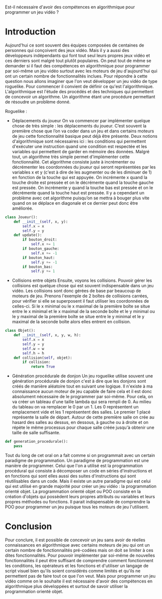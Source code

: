 Est-il nécessaire d'avoir des compétences en algorithmique pour programmer un jeu vidéo ?
# Introduction
Aujourd'hui ce sont souvent des équipes composées de centaines de personnes qui conçoivent des jeux vidéo. Mais il y a aussi des développeurs indépendants qui font tout seul leurs propres jeux vidéo et ces derniers sont malgré tout plutôt populaires. On peut tout de même se demander si il faut des compétences en algorithmique pour programmer par soi-même un jeu vidéo surtout avec les moteurs de jeu d'aujourd'hui qui ont un certain nombre de fonctionnalités inclues. Pour répondre à cette question nous allons imaginer que l'on veut développer un jeu vidéo de type roguelike. Pour commencer il convient de définir ce qu'est l'algorithmique. L'algorithmique est l'étude des procédés et des techniques qui permettent de concevoir un algorithme. Un algorithme étant une procédure permettant de résoudre un problème donné.

Roguelike :
- Déplacements du joueur
On va commencer par implémenter quelque chose de très simple : les déplacements du joueur. C’est souvent la première chose que l’on va coder dans un jeu et dans certains moteurs de jeu cette fonctionnalité basique peut déjà être présente. Deux notions d'algorithmique sont nécessaires ici : les conditions qui permettent d'exécuter une instruction quand une condition est respectée et les variables qui permettent de garder en mémoire des données. Malgré tout, un algorithme très simple permet d'implémenter cette fonctionnalité. Cet algorithme consiste juste à incrémenter ou décrémenter les coordonnées du joueur qui seront représentées par les variables x et y (c'est à dire de les augmenter ou de les diminuer de 1) en fonction de la touche qui est appuyée. On incrémente x quand la touche droite est pressée et on le décrémente quand la touche gauche est pressée. On incrémente y quand la touche bas est pressée et on le décrémente quand la touche haut est pressée. Il y a cependant un problème avec cet algorithme puisqu’on se mettra à bouger plus vite quand on se déplace en diagonale et ce dernier peut donc être améliorée.

```python
class Joueur():
	def __init__(self, x, y):
		self.x = x
		self.y = y
	def update():
		if bouton_droit:
			self.x += 1
		if bouton_gauche:
			self.x += -1
		if bouton_haut:
			self.y += -1
		if bouton_bas:
			self.y += 1
```
- Collisions entre objets
Ensuite, voyons les collisions. Pouvoir gérer les collisions est quelque chose qui est souvent indispensable dans un jeu vidéo. Les collisions sont donc gérées de base par beaucoup de moteurs de jeu. Prenons l'exemple de 2 boîtes de collisions carrées, pour vérifier si elle se superposent il faut utiliser les coordonnées de celles-ci. Si le x minimal ou le x maximal de la première boîte se situe entre le x minimal et le x maximal de la seconde boîte et le y minimal ou le y maximal de la première boîte se situe entre le y minimal et le y maximal de la seconde boîte alors elles entrent en collision.
```python
class Objet():
	def __init__(self, x, y, w, h):
		self.x = x
		self.y = y
		self.w = w
		self.h = h
	def collision(self, objet):
		if collision:
			return True
```

- Génération procédurale de donjon
Un jeu roguelike utilise souvent une génération procédurale de donjon c'est à dire que les donjons sont créés de manière aléatoire tout en suivant une logique. Il n'existe à ma connaissance aucun moteur de jeu capable de faire cela et il est donc absolument nécessaire de le programmer par soi-même. Pour cela, on va créer un tableau d'une taille lambda qui sera rempli de 0. Au milieu du tableau on va remplacer le 0 par un 1. Les 0 représentent un emplacement vide et les 1 représentent des salles. Le premier 1 placé représente la salle de départ. Autour de cette première salle on crée au hasard des salles au dessus, en dessous, à gauche ou à droite et on répète le même processus pour chaque salle créée jusqu'à obtenir une taille de salle suffisante.
```python
def generation_procedurale():
	pass
```
Tout du long de cet oral on a fait comme si on programmait avec un certain paradigme de programmation. Un paradigme de programmation est une manière de programmer. Celui que l'on a utilisé est la programmation procédural qui consiste à décomposer un code en séries d'instructions et en fonctions qui sont elles aussi des suites d'instructions qui sont réutilisables dans un code. Mais il existe un autre paradigme qui est celui qui est utilisé en grande majorité pour créer un jeu vidéo : la programmation orienté objet. La programmation orienté objet ou POO consiste en la création d'objets qui possèdent leurs propres attributs ou variables et leurs propres méthodes ou fonctions. Il parait indispensable de comprendre la POO pour programmer un jeu puisque tous les moteurs de jeu l'utilisent.
# Conclusion
Pour conclure, il est possible de concevoir un jeu sans avoir de réelles connaissances en algorithmique avec certains moteurs de jeu qui ont un certain nombre de fonctionnalités pré-codées mais on doit se limiter à ces dites fonctionnalités. Pour pouvoir implémenter par soi-même de nouvelles fonctionnalités il peut être suffisant de comprendre comment fonctionnent les conditions, les opérateurs et les fonctions et d'utiliser un langage de script visuel bien qu'ils soient considérés comme limités et qu'ils ne permettent pas de faire tout ce que l'on veut. Mais pour programmer un jeu vidéo comme on le souhaite il est nécessaire d'avoir des compétences en algorithmique plus développées et surtout de savoir utiliser la programmation orienté objet.